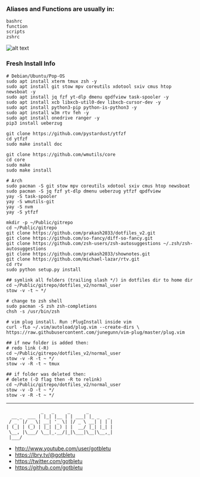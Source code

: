 ### Aliases and Functions are usually in:
    bashrc
    function
    scripts
    zshrc

![alt text](http://i.imgur.com/EcQoF8a.gif)

### Fresh Install Info

    # Debian/Ubuntu/Pop-OS
    sudo apt install xterm tmux zsh -y
    sudo apt install git stow mpv coreutils xdotool sxiv cmus htop newsboat -y
    sudo apt install jq fzf yt-dlp dmenu qpdfview task-spooler -y
    sudo apt install xcb libxcb-util0-dev libxcb-cursor-dev -y
    sudo apt install python3-pip python-is-python3 -y
    sudo apt install w3m rtv feh -y
    sudo apt install onedrive ranger -y
    pip3 install ueberzug
    
    git clone https://github.com/pystardust/ytfzf
    cd ytfzf
    sudo make install doc
    
    git clone https://github.com/wmutils/core
    cd core
    sudo make
    sudo make install
    
    # Arch
    sudo pacman -S git stow mpv coreutils xdotool sxiv cmus htop newsboat 
    sudo pacman -S jq fzf yt-dlp dmenu ueberzug ytfzf qpdfview
    yay -S task-spooler
    yay -S wmutils-git
    yay -S nvm
    yay -S ytfzf
    
    mkdir -p ~/Public/gitrepo 
    cd ~/Public/gitrepo
    git clone https://github.com/prakash2033/dotfiles_v2.git
    git clone https://github.com/so-fancy/diff-so-fancy.git
    git clone https://github.com/zsh-users/zsh-autosuggestions ~/.zsh/zsh-autosuggestions
    git clone https://github.com/prakash2033/shownotes.git
    git clone https://github.com/michael-lazar/rtv.git
    cd rtv
    sudo python setup.py install

    ## symlink all folders (trailing slash */) in dotfiles dir to home dir
    cd ~/Public/gitrepo/dotfiles_v2/normal_user
    stow -v -t ~ */

    # change to zsh shell
    sudo pacman -S zsh zsh-completions
    chsh -s /usr/bin/zsh

    # vim plug install. Run :PlugInstall inside vim
    curl -fLo ~/.vim/autoload/plug.vim --create-dirs \
    https://raw.githubusercontent.com/junegunn/vim-plug/master/plug.vim

    ## if new folder is added then:
    # redo link (-R)
    cd ~/Public/gitrepo/dotfiles_v2/normal_user
    stow -v -R -t ~ */
    stow -v -R -t ~ tmux
    
    ## if folder was deleted then:
    # delete (-D flag then -R to relink)
    cd ~/Public/gitrepo/dotfiles_v2/normal_user
    stow -v -D -t ~ */
    stow -v -R -t ~ */

----

                 _   _     _      _
      __ _  ___ | |_| |__ | | ___| |_ _   _
     / _` |/ _ \| __| '_ \| |/ _ \ __| | | |
    | (_| | (_) | |_| |_) | |  __/ |_| |_| |
     \__, |\___/ \__|_.__/|_|\___|\__|\__,_|
     |___/

- http://www.youtube.com/user/gotbletu
- https://lbry.tv/@gotbletu
- https://twitter.com/gotbletu
- https://github.com/gotbletu
